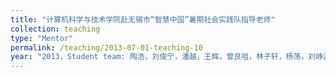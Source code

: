 ```yaml
---
title: "计算机科学与技术学院赴无锡市“智慧中国”暑期社会实践队指导老师"
collection: teaching
type: "Mentor"
permalink: /teaching/2013-07-01-teaching-10
year: "2013，Student team: 陶浩，刘俊宁，潘越，王辉，曾良咀，林子轩，杨荡，刘峥漩，马逸鹏"
---
```

